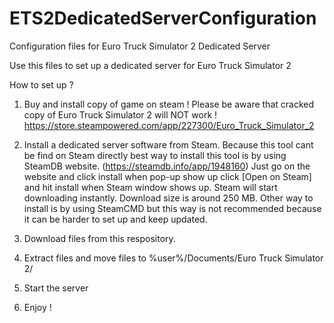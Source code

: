 # ETS2DedicatedServerConfiguration
Configuration files for Euro Truck Simulator 2 Dedicated Server

Use this files to set up a dedicated server for Euro Truck Simulator 2

How to set up ?

1. Buy and install copy of game on steam ! Please be aware that cracked copy of Euro Truck Simulator 2 will NOT work ! https://store.steampowered.com/app/227300/Euro_Truck_Simulator_2


2. Install a dedicated server software from Steam. Because this tool cant be find on Steam directly best way to install this tool is by using SteamDB website. (https://steamdb.info/app/1948160) Just go on the website and click install when pop-up show up click [Open on Steam] and hit install when Steam window shows up. Steam will start downloading instantly. Download size is around 250 MB. Other way to install is by using SteamCMD but this way is not recommended because it can be harder to set up and keep updated.


3. Download files from this respository.

4. Extract files and move files to %user%/Documents/Euro Truck Simulator 2/

5. Start the server

6. Enjoy !
